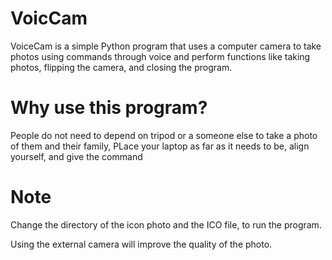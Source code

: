# VoicCam
VoiceCam is a simple Python program that uses a computer camera to take photos using commands through voice and perform functions like taking photos, flipping the camera, and closing the program.

# Why use this program?
People do not need to depend on tripod or a someone else to take a photo of them and their family, PLace your laptop as far as it needs to be, align yourself, and give the command

# Note
Change the directory of the icon photo and the ICO file, to run the program.

Using the external camera will improve the quality of the photo.
